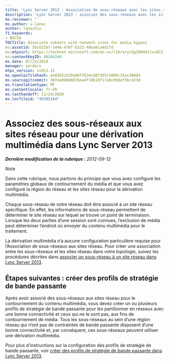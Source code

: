 ```yaml
---
title: 'Lync Server 2013 : Association de sous-réseaux avec les sites réseau pour la dérivation multimédia'
description: 'Lync Server 2013 : associez des sous-réseaux avec les sites réseau pour une dérivation multimédia.'
ms.reviewer: ''
ms.author: v-lanac
author: lanachin
f1.keywords:
- NOCSH
TOCTitle: Associate subnets with network sites for media bypass
ms:assetid: 5bc632b7-1446-470f-b332-48ea0ca4d1fd
ms:mtpsurl: https://technet.microsoft.com/en-us/library/Gg398401(v=OCS.15)
ms:contentKeyID: 48184244
ms.date: 07/23/2014
manager: serdars
mtps_version: v=OCS.15
ms.openlocfilehash: ee03b51d29a88ff634cb87385c5889c35acd8884
ms.sourcegitcommit: 36fee89bb887bea4f18b19f17a8c69daf5bc423d
ms.translationtype: MT
ms.contentlocale: fr-FR
ms.lasthandoff: 11/24/2020
ms.locfileid: "49395164"
---
```

# <a name="associate-subnets-with-network-sites-for-media-bypass-in-lync-server-2013"></a>Associez des sous-réseaux aux sites réseau pour une dérivation multimédia dans Lync Server 2013

<div data-xmlns="http://www.w3.org/1999/xhtml">

<div class="topic" data-xmlns="http://www.w3.org/1999/xhtml" data-msxsl="urn:schemas-microsoft-com:xslt" data-cs="https://msdn.microsoft.com/">

<div data-asp="https://msdn2.microsoft.com/asp">



</div>

<div id="mainSection">

<div id="mainBody">

<span> </span>

_**Dernière modification de la rubrique :** 2012-09-12_

<div>


> [!NOTE]  
> Dans cette rubrique, nous partons du principe que vous avez configuré les paramètres globaux de contournement du média et que vous avez configuré la région du réseau et les sites réseau pour la dérivation multimédia.



</div>

Chaque sous-réseau de votre réseau doit être associé à un site réseau spécifique. En effet, les informations de sous-réseau permettent de déterminer le site réseau sur lequel se trouve un point de terminaison. Lorsque les deux parties d’une session sont connues, l’exclusion de média peut déterminer l’endroit où envoyer du contenu multimédia pour le traitement.

La dérivation multimédia n’a aucune configuration particulière requise pour l’Association de sous-réseaux aux sites réseau. Pour créer une association entre les sous-réseaux et les sites réseau dans votre topologie, suivez les procédures décrites dans [associer un sous-réseau à un site réseau dans Lync Server 2013](lync-server-2013-associate-a-subnet-with-a-network-site.md).

<div>

## <a name="next-steps-create-bandwidth-policy-profiles"></a>Étapes suivantes : créer des profils de stratégie de bande passante

Après avoir associé des sous-réseaux aux sites réseau pour le contournement du contenu multimédia, vous devez créer un ou plusieurs profils de stratégie de bande passante pour les partitionner en réseaux avec une bonne connectivité et ceux qui ne le sont pas, aux fins de contournement de média. Tous les sous-réseaux au sein d’une région réseau qui n’ont pas de contraintes de bande passante disposent d’une bonne connectivité et, par conséquent, ces sous-réseaux peuvent utiliser une dérivation multimédia.

Pour plus d’instructions sur la configuration des profils de stratégie de bande passante, voir [créer des profils de stratégie de bande passante dans Lync Server 2013](lync-server-2013-create-bandwidth-policy-profiles.md).

</div>

</div>

<span> </span>

</div>

</div>

</div>

